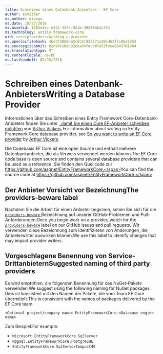 ```yaml
---
title: Schreiben eines Datenbank-Anbieters - EF Core
author: anmiller
ms.author: divega
ms.date: 10/27/2016
ms.assetid: 1165e2ec-e421-43fc-92ab-d92f9ab3c494
ms.technology: entity-framework-core
uid: core/providers/writing-a-provider
ms.openlocfilehash: 4bddf5858ab2c6b2fd22571a20edb3f7c85e2853
ms.sourcegitcommit: b2d94cebdc32edad4fecb07e53fece66437d1b04
ms.translationtype: MT
ms.contentlocale: de-DE
ms.lasthandoff: 02/28/2018
---
```

# <a name="writing-a-database-provider"></a><span data-ttu-id="07fbc-102">Schreiben eines Datenbank-Anbieters</span><span class="sxs-lookup"><span data-stu-id="07fbc-102">Writing a Database Provider</span></span>

<span data-ttu-id="07fbc-103">Informationen über das Schreiben eines Entity Framework Core-Datenbank-Anbieters finden Sie unter [, damit Sie einen Core EF-Anbieter schreiben möchten](https://blog.oneunicorn.com/2016/11/11/so-you-want-to-write-an-ef-core-provider/) von [Arthur Vickers](https://github.com/ajcvickers).</span><span class="sxs-lookup"><span data-stu-id="07fbc-103">For information about writing an Entity Framework Core database provider, see [So you want to write an EF Core provider](https://blog.oneunicorn.com/2016/11/11/so-you-want-to-write-an-ef-core-provider/) by [Arthur Vickers](https://github.com/ajcvickers).</span></span>

<span data-ttu-id="07fbc-104">Die Codebasis EF Core ist eine open Source und enthält mehrere Datenbankanbieter, die als Verweis verwendet werden können.</span><span class="sxs-lookup"><span data-stu-id="07fbc-104">The EF Core code base is open source and contains several database providers that can be used as a reference.</span></span> <span data-ttu-id="07fbc-105">Sie finden den Quellcode zur https://github.com/aspnet/EntityFrameworkCore.</span><span class="sxs-lookup"><span data-stu-id="07fbc-105">You can find the source code at https://github.com/aspnet/EntityFrameworkCore.</span></span>

## <a name="the-providers-beware-label"></a><span data-ttu-id="07fbc-106">Der Anbieter Vorsicht vor Bezeichnung</span><span class="sxs-lookup"><span data-stu-id="07fbc-106">The providers-beware label</span></span>

<span data-ttu-id="07fbc-107">Nachdem Sie die Arbeit für einen Anbieter beginnen, sehen Sie sich für die [ `providers-beware` ](https://github.com/aspnet/EntityFrameworkCore/labels/providers-beware) Bezeichnung auf unserer GitHub-Problemen und Pull-Anforderungen.</span><span class="sxs-lookup"><span data-stu-id="07fbc-107">Once you begin work on a provider, watch for the [`providers-beware`](https://github.com/aspnet/EntityFrameworkCore/labels/providers-beware) label on our GitHub issues and pull requests.</span></span> <span data-ttu-id="07fbc-108">Wir verwenden diese Bezeichnung zum Identifizieren von Änderungen, die Anbieterwriter auswirken können.</span><span class="sxs-lookup"><span data-stu-id="07fbc-108">We use this label to identify changes that may impact provider writers.</span></span>

## <a name="suggested-naming-of-third-party-providers"></a><span data-ttu-id="07fbc-109">Vorgeschlagene Benennung von Service-Drittanbietern</span><span class="sxs-lookup"><span data-stu-id="07fbc-109">Suggested naming of third party providers</span></span>

<span data-ttu-id="07fbc-110">Es wird empfohlen, die folgenden Benennung für das NuGet-Pakete verwenden.</span><span class="sxs-lookup"><span data-stu-id="07fbc-110">We suggest using the following naming for NuGet packages.</span></span> <span data-ttu-id="07fbc-111">Dies ist konsistent mit den Namen der Pakete, die vom Team EF Core übermittelt.</span><span class="sxs-lookup"><span data-stu-id="07fbc-111">This is consistent with the names of packages delivered by the EF Core team.</span></span>

`<Optional project/company name>.EntityFrameworkCore.<Database engine name>`

<span data-ttu-id="07fbc-112">Zum Beispiel:</span><span class="sxs-lookup"><span data-stu-id="07fbc-112">For example:</span></span>
* `Microsoft.EntityFrameworkCore.SqlServer`
* `Npgsql.EntityFrameworkCore.PostgreSQL`
* `EntityFrameworkCore.SqlServerCompact40`
